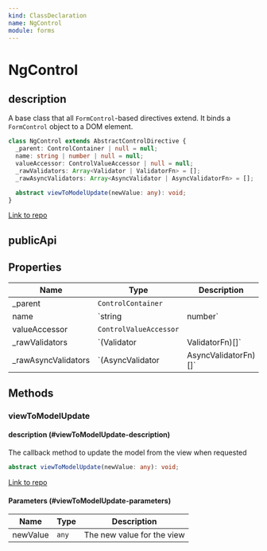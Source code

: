 ```yaml
---
kind: ClassDeclaration
name: NgControl
module: forms
---
```


# NgControl

## description

A base class that all `FormControl`-based directives extend. It binds a `FormControl`
object to a DOM element.

```ts
class NgControl extends AbstractControlDirective {
  _parent: ControlContainer | null = null;
  name: string | number | null = null;
  valueAccessor: ControlValueAccessor | null = null;
  _rawValidators: Array<Validator | ValidatorFn> = [];
  _rawAsyncValidators: Array<AsyncValidator | AsyncValidatorFn> = [];

  abstract viewToModelUpdate(newValue: any): void;
}
```

[Link to repo](https://github.com/timdeschryver/angular/blob/master/packages/forms/src/directives/ng_control.ts#L26-L90)

## publicApi

## Properties

| Name                 | Type                   | Description          |
| -------------------- | ---------------------- | -------------------- |
| \_parent             | `ControlContainer`     |                      |
| name                 | `string                | number`              |  |
| valueAccessor        | `ControlValueAccessor` |                      |
| \_rawValidators      | `(Validator            | ValidatorFn)[]`      |  |
| \_rawAsyncValidators | `(AsyncValidator       | AsyncValidatorFn)[]` |  |

## Methods

### viewToModelUpdate

#### description (#viewToModelUpdate-description)

The callback method to update the model from the view when requested

```ts
abstract viewToModelUpdate(newValue: any): void;
```

[Link to repo](https://github.com/timdeschryver/angular/blob/master/packages/forms/src/directives/ng_control.ts#L89-L89)

#### Parameters (#viewToModelUpdate-parameters)

| Name     | Type  | Description                |
| -------- | ----- | -------------------------- |
| newValue | `any` | The new value for the view |
